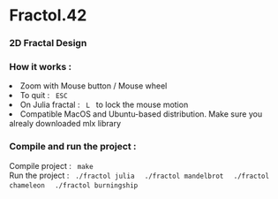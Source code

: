 # Fractol.42
<h3> 2D Fractal Design </h3>

<h3> How it works : </h3>
<li> Zoom with Mouse button / Mouse wheel </li>
<li> To quit : <code> ESC </code> </li>
<li> On Julia fractal : <code> L </code> to lock the mouse motion </li>
<li> Compatible MacOS and Ubuntu-based distribution. Make sure you alrealy downloaded mlx library </li>

<h3> Compile and run the project : </h3>
Compile project : <code> make </code><br/>
Run the project : <code> ./fractol julia </code> <code> ./fractol mandelbrot </code> <code> ./fractol chameleon </code> <code> ./fractol burningship </code>



